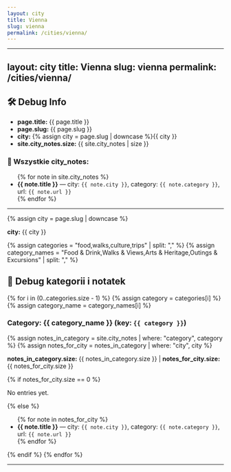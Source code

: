 ```yaml
---
layout: city
title: Vienna
slug: vienna
permalink: /cities/vienna/
---
```

---
layout: city
title: Vienna
slug: vienna
permalink: /cities/vienna/
---
<h2>🛠 Debug Info</h2>
<ul>
  <li><strong>page.title:</strong> {{ page.title }}</li>
  <li><strong>page.slug:</strong> {{ page.slug }}</li>
  <li><strong>city:</strong> {% assign city = page.slug | downcase %}{{ city }}</li>
  <li><strong>site.city_notes.size:</strong> {{ site.city_notes | size }}</li>
</ul>

<h3>📄 Wszystkie city_notes:</h3>
<ul>
{% for note in site.city_notes %}
  <li>
    <strong>{{ note.title }}</strong> — 
    city: <code>{{ note.city }}</code>, 
    category: <code>{{ note.category }}</code>, 
    url: <code>{{ note.url }}</code>
  </li>
{% endfor %}
</ul>

<hr>




{% assign city = page.slug | downcase %}
<p><strong>city:</strong> {{ city }}</p>
{% assign categories = "food,walks,culture,trips" | split: "," %}
{% assign category_names = "Food & Drink,Walks & Views,Arts & Heritage,Outings & Excursions" | split: "," %}

<h2>🔧 Debug kategorii i notatek</h2>
{% for i in (0..categories.size - 1) %}
  {% assign category = categories[i] %}
  {% assign category_name = category_names[i] %}

  <h3>Category: {{ category_name }} (key: <code>{{ category }}</code>)</h3>

  {% assign notes_in_category = site.city_notes | where: "category", category %}
  {% assign notes_for_city = notes_in_category | where: "city", city %}
  
  <p><strong>notes_in_category.size:</strong> {{ notes_in_category.size }}  
    | <strong>notes_for_city.size:</strong> {{ notes_for_city.size }}</p>
  {% if notes_for_city.size == 0 %}
  <p>No entries yet.</p>
  {% else %}
    <ul>
    {% for note in notes_for_city %}
      <li>
        <strong>{{ note.title }}</strong> — 
        city: <code>{{ note.city }}</code>, 
        category: <code>{{ note.category }}</code>, 
        url: <code>{{ note.url }}</code>
      </li>
    {% endfor %}
    </ul>
  {% endif %}
{% endfor %}
<hr>
